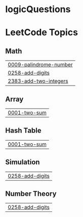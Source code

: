 # logicQuestions
<!---LeetCode Topics Start-->
# LeetCode Topics
## Math
|  |
| ------- |
| [0009-palindrome-number](https://github.com/bipashapanwar/logicQuestions/tree/master/0009-palindrome-number) |
| [0258-add-digits](https://github.com/bipashapanwar/logicQuestions/tree/master/0258-add-digits) |
| [2383-add-two-integers](https://github.com/bipashapanwar/logicQuestions/tree/master/2383-add-two-integers) |
## Array
|  |
| ------- |
| [0001-two-sum](https://github.com/bipashapanwar/logicQuestions/tree/master/0001-two-sum) |
## Hash Table
|  |
| ------- |
| [0001-two-sum](https://github.com/bipashapanwar/logicQuestions/tree/master/0001-two-sum) |
## Simulation
|  |
| ------- |
| [0258-add-digits](https://github.com/bipashapanwar/logicQuestions/tree/master/0258-add-digits) |
## Number Theory
|  |
| ------- |
| [0258-add-digits](https://github.com/bipashapanwar/logicQuestions/tree/master/0258-add-digits) |
<!---LeetCode Topics End-->